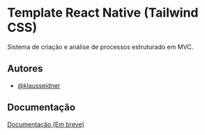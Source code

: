 # Template React Native (Tailwind CSS)

Sistema de criação e análise de processos estruturado em MVC.


## Autores

- [@klausseidner](https://www.github.com/klausseidner)


## Documentação

[Documentação (Em breve)](#)

